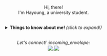 
  <p align="center">Hi, there!<br/>I'm Hayoung, a university student.</p>
<br>
<details align="center">
  <summary> 
    <b> Things to know about me! </b> <i>(click to expand!)</i> 
  </summary>
  <hr/>
  <p>
    <b>⚡ Studying :</b>
    <br/>  <br/>
    <code><img height="20" src="https://raw.githubusercontent.com/github/explore/80688e429a7d4ef2fca1e82350fe8e3517d3494d/topics/javascript/javascript.png"></code>
    <code><img height="20" src="https://raw.githubusercontent.com/github/explore/80688e429a7d4ef2fca1e82350fe8e3517d3494d/topics/react/react.png"></code>
    <code><img height="20" src="https://raw.githubusercontent.com/github/explore/80688e429a7d4ef2fca1e82350fe8e3517d3494d/topics/kotlin/kotlin.png"></code>
    <code><img height="20" src="https://raw.githubusercontent.com/github/explore/80688e429a7d4ef2fca1e82350fe8e3517d3494d/topics/flutter/flutter.png"></code>
    <code><img height="20" src="https://raw.githubusercontent.com/github/explore/80688e429a7d4ef2fca1e82350fe8e3517d3494d/topics/mysql/mysql.png"></code>
    <code><img height="20" src="https://raw.githubusercontent.com/github/explore/80688e429a7d4ef2fca1e82350fe8e3517d3494d/topics/unity/unity.png"></code>
    <code><img height="20" src="https://raw.githubusercontent.com/github/explore/80688e429a7d4ef2fca1e82350fe8e3517d3494d/topics/aws/aws.png"></code>
    <code><img height="20" src="https://raw.githubusercontent.com/github/explore/80688e429a7d4ef2fca1e82350fe8e3517d3494d/topics/python/python.png"></code>
    <br/><br/><br/>
    <b>📖 Activites :</b>
    <br/>
<p>'GhostDiary : 유령집사' App
<a href="https://apps.apple.com/us/app/ghostdiary-mood-daily-diary/id6453941969"> 
<img height="17"  src="https://img.shields.io/badge/ios-F5F5F5?style=for-the-badge&logo=ios&logoColor=black"></a>
  <a href="https://play.google.com/store/apps/details?id=com.ghostflutter.ghostdiary">
<img height="17" src="https://img.shields.io/badge/android-17594A?style=for-the-badge&logo=android&logoColor=white"> </a>
<a href="https://transparent-pomelo-dd9.notion.site/GhostDiary-0bfef3a5119f47e3b8f8c0d7dfcbc095?pvs=4">
<img height="17" src="https://img.shields.io/badge/notion-F1C93B?style=for-the-badge&logo=notion&logoColor=black"></a>
</p>
  
<p>'Dust : Memo' App
<a href="https://apps.apple.com/us/app/dust-memo/id6453686704"> 
<img height="17"  src="https://img.shields.io/badge/ios-F5F5F5?style=for-the-badge&logo=ios&logoColor=black"></a>
  <a href="https://play.google.com/store/apps/details?id=com.ghost.memo">
<img height="17" src="https://img.shields.io/badge/android-17594A?style=for-the-badge&logo=android&logoColor=white"> </a>
<a href="https://transparent-pomelo-dd9.notion.site/a96f88257d794fe1b6cff3646a3e713f?pvs=4">
<img height="17" src="https://img.shields.io/badge/notion-F1C93B?style=for-the-badge&logo=notion&logoColor=black"></a>
</p>
    
<p>'Kpop Wordchain' App
<a href="https://apps.apple.com/us/app/kpop-wordchain/id6450902487"> 
<img height="17"  src="https://img.shields.io/badge/ios-F5F5F5?style=for-the-badge&logo=ios&logoColor=black"></a>
  <a href="https://play.google.com/store/apps/details?id=com.ghost.wordchain.wordchain_idols">
<img height="17" src="https://img.shields.io/badge/android-17594A?style=for-the-badge&logo=android&logoColor=white"> </a>
<a href="https://transparent-pomelo-dd9.notion.site/Kpop-a9185b2aff164cbcb3fc2a9bd8bb167c?pvs=4">
<img height="17" src="https://img.shields.io/badge/notion-F1C93B?style=for-the-badge&logo=notion&logoColor=black"></a>
</p>


<p>Selected as an excellent scholarship student after conducting field training at a company called UBCNS.</p>
<p>Completion of Wiset AI online course conducted by Korea Center for Women in Science and Technology</p>
<p>Participated as a front-end for a follow-up site project to receive letters from XXIT.</p>
<p>Participated in Founders in Jeju Blockchain Hackathon held by Seoul Economic Daily</p>
<p>Participated in multiple studies such as Algorithm and React..etc</p>
<p>Participated in a hackathon held by YouTuber 'Hongdroid'</p>
<p>Intern at an AI start-up company called Ensyc Co., Ltd.</p>
<p>Participation in campus Unity study club</p>
<p>우아한테크코스 2nd Pre-Course progressed.</p>

  
<hr/>
</details>
<br>
<p align="center"> 
  <i> Let's connect! :incoming_envelope: </i>
  <br/>
  <a href="mailto:contato.chatgpt092@gmail.com">
    <img align="center" src="https://img.shields.io/badge/-Gmail-c14438?style=flat-square&logo=Gmail&logoColor=white&link=mailto:contato.dudgkdl2@gmail.com" />
  </a>
  <a href="https://github.com/hayoung2?tab=followers">
    <img align="center" src="https://img.shields.io/github/followers/hayoung2.svg?style=social&label=Follow&maxAge=2592000" />
  </a>
</p>
<!--
**hayoung2/hayoung2** is a ✨ _special_ ✨ repository because its `README.md` (this file) appears on your GitHub profile.

Here are some ideas to get you started:

- 🔭 I’m currently working on ...
- 🌱 I’m currently learning ...
- 👯 I’m looking to collaborate on ...
- 🤔 I’m looking for help with ...
- 💬 Ask me about ...
- 📫 How to reach me: ...
- 😄 Pronouns: ...
- ⚡ Fun fact: ...
-->
